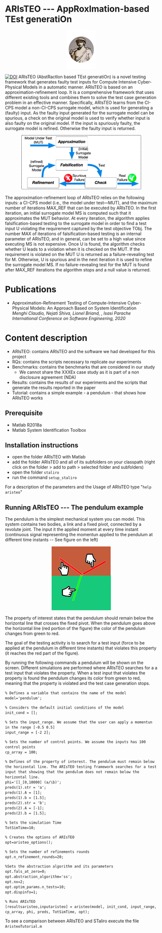 # ARIsTEO --- AppRoxImation-based TEst generatiOn

<p align="center">
<img src="./Logo.png" alt="ARIsTEO logo" width="96">
</p>

[![DOI](https://zenodo.org/badge/DOI/10.5281/zenodo.3677209.svg)](https://doi.org/10.5281/zenodo.3677209)
ARIsTEO (AbstRactIon based TEst generatiOn) is a novel testing framework that generates faulty test inputs for Compute Intensive Cyber-Physical Models in a automatic manner. ARIsTEO is based on an approximation-refinement loop.
It is a comprehensive framework that uses different existing tools and combines them to solve the test case generation problem in an effective manner.
Specifically, ARIsTEO learns from the CI-CPS model a non-CI-CPS surrogate model, which is used for generating a (faulty) input.
As the faulty input generated for the surrogate model can be spurious, a check on the original model is used to verify whether input is also faulty on the original model. If the input is spuriously faulty, the surrogate model is refined. Otherwise the faulty input is returned.

<p align="center">
<img src="./approach.jpg" alt="ARIsTEO" width="396">
</p>

The approximation-refinement loop of ARIsTEO relies on the following inputs: a CI-CPS model  (i.e., the model under test—MUT), and the maximum number of iterations MAX_REF that can be executed by ARIsTEO. In the first iteration, an initial surrogate model MS is computed such that it approximates the MUT behavior. At every iteration, the algorithm applies falsification-based testing to the surrogate model in order to find a test input U violating the requirement captured by the test objective TObj. The number MAX of iterations of falsification-based testing is an internal parameter of ARIsTEO, and in general, can be set to a high value since executing MS is not expensive. Once U is found, the algorithm checks whether U leads to a violation when it is checked on the MUT. If the requirement is violated on the MUT U is returned as a failure-revealing test for M. Otherwise, U is spurious and in the next iteration it is used to refine the surrogate model MS. If no failure-revealing test for the MUT is found after MAX_REF iterations the algorithm stops and a null value is returned.

# Publications
- Approximation-Refinement Testing of Compute-Intensive Cyber-Physical Models: An Approach Based on System Identification<br/>
<i>Menghi Claudio, Nejati Shiva, Lionel Briand, , Isasi Parache<br/>
International Conference on Software Engineering, 2020 <br/>
</i>

# Content description
- ARIsTEO: contains ARIsTEO and the software we had developed for this project
- RQs: contains the scripts necessary to replicate our experiments
- Benchmarks: contains the benchmarks that are considered in our study
    * We cannot share the XXXEx case study as it is part of a non disclosure agreement (NDA)
- Results: contains the results of our experiments and the scripts that generate the results reported in the paper
- Tutorial: contains a simple example - a pendulum -  that shows how ARIsTEO works

## Prerequisite
- Matlab R2018a
- Matlab System Identification Toolbox

## Installation instructions
- open the folder ARIsTEO with Matlab
- add the folder ARIsTEO and all of its subfolders on your classpath (right click on the folder > add to path > selected folder and subfolders)
- open the folder ``staliro``
- run the command ``setup_staliro``

For a description of the parameters and the Usage of ARIsTEO type "``help aristeo``"  


## Running ARIsTEO --- The pendulum example
The pendulum is the simplest mechanical system you can model. This system contains two bodies, a link and a fixed pivot, connected by a revolute joint.
The input it the applied moment at every time instant (continuous signal representing the momentun applied to the pendulum at different time instants -- See figure on the left)

<p align="center">
<img src="./SatViol.png" alt="ARIsTEO logo" width="196">
</>

The property of interest states that the pendulum should remain below the horizontal line that crosses the fixed pivot. When the pendulum goes above the horizontal line (red portion of the figure) the color of the pendulum changes from green to red. <br/>

The goal of the testing activity is to search for a test input (force to be applied at the pendulum in different time instants) that violates this property (it reaches the red part of the figure).


By running the following commands a pendulum will be shown on the screen. Different simulations are performed where ARIsTEO searches for a a test input that violates the property. When a test input that violates the property is found  the pendulum changes its color from green to red, meaning that the property is violated and the test case generation stops.


``% Defines a variable that contains the name of the model``<br/>
``model='pendulum';``<br/>

``% Considers the default initial conditions of the model``<br/>
``init_cond = [];``<br/>

``% Sets the input_range. We assume that the user can apply a momentun in the range [-0.5 0.5]``<br/>
``input_range = [-2 2];``<br/>

``% Sets the number of control points. We assume the inputs has 100 control points``<br/>
``cp_array = 100;``

``% Defines of the property of interest. The pendulum must remain below the horizontal line. The ARIsTEO testing framework searches for a test input that showing that the pendulum does not remain below the horizontal line. ``<br/>
``phi='[]_[0,10000] (a/\b)';``<br/>
``preds(1).str = 'a';``<br/>
``preds(1).A = [1];``<br/>
``preds(1).b = [1.5];``<br/>
``preds(2).str = 'b';``<br/>
``preds(2).A = [-1];``<br/>
``preds(2).b = [1.5];``<br/>

``% Sets the simulation Time``<br/>
``TotSimTime=10;``<br/>

``% Creates the options of ARIsTEO``<br/>
``opt=aristeo_options();``<br/>

``% Sets the number of refinements rounds``<br/>
``opt.n_refinement_rounds=20;``<br/>

``%Sets the abstraction algorithm and its parameters``<br/>
``opt.fals_at_zero=0;``<br/>
``opt.abstraction_algorithm='ss';``<br/>
``opt.nx=2;``<br/>
``opt.optim_params.n_tests=10;``<br/>
``opt.dispinfo=1;``<br/>

``% Runs ARIsTEO``<br/>
``[resultsaristeo,inputaristeo] = aristeo(model, init_cond, input_range, cp_array, phi, preds, TotSimTime, opt);``<br/>




To see a comparison between ARIsTEO and STaliro execute the file ``AristeoTutorial.m``
